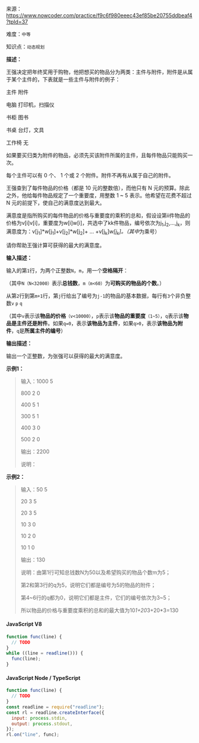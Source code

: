 来源：<https://www.nowcoder.com/practice/f9c6f980eeec43ef85be20755ddbeaf4?tpId=37>

难度：`中等`

知识点：`动态规划`

**描述：**

王强决定把年终奖用于购物，他把想买的物品分为两类：主件与附件，附件是从属于某个主件的，下表就是一些主件与附件的例子：

主件  附件

电脑  打印机，扫描仪

书柜  图书

书桌  台灯，文具

工作椅  无

如果要买归类为附件的物品，必须先买该附件所属的主件，且每件物品只能购买一次。

每个主件可以有 0 个、 1 个或 2 个附件。附件不再有从属于自己的附件。

王强查到了每件物品的价格（都是 10 元的整数倍），而他只有 N 元的预算。除此之外，他给每件物品规定了一个重要度，用整数 1 ~ 5 表示。他希望在花费不超过 N 元的前提下，使自己的满意度达到最大。

满意度是指所购买的每件物品的价格与重要度的乘积的总和，假设设第ii件物品的价格为v[i]v[i]，重要度为w[i]w[i]，共选中了kk件物品，编号依次为j<sub>1</sub>,j<sub>2</sub>,...,j<sub>k</sub>，则满意度为：v[j<sub>1</sub>]*w[j<sub>1</sub>]+v[j<sub>2</sub>]*w[j<sub>2</sub>]+ … +v[j<sub>k</sub>]*w[j<sub>k</sub>]。（其中*为乘号）

请你帮助王强计算可获得的最大的满意度。

**输入描述：**

输入的第`1`行，为两个正整数`N`，`m`，用一个**空格隔开**：

（其中`N（N<32000）`表示**总钱数**，`m（m<60）`为**可购买的物品的个数**。）

从第`2`行到第`m+1`行，第`j`行给出了编号为`j-1`的物品的基本数据，每行有`3`个非负整数`v` `p` `q`

（其中`v`表示该**物品的价格**`（v<10000）`，`p`表示该**物品的重要度**`（1~5）`，`q`表示该**物品是主件还是附件**。如果`q=0`，表示**该物品为主件**，如果`q>0`，表示**该物品为附件**，`q`是**所属主件的编号**）

**输出描述：**

输出一个正整数，为张强可以获得的最大的满意度。

**示例1：**

> 输入：1000 5
>
> 800 2 0
>
> 400 5 1
>
> 300 5 1
>
> 400 3 0
>
> 500 2 0
>
> 输出：2200
>
> 说明：

**示例2：**

> 输入：50 5
>
> 20 3 5
>
> 20 3 5
>
> 10 3 0
>
> 10 2 0
>
> 10 1 0
>
> 输出：130
>
> 说明：由第1行可知总钱数N为50以及希望购买的物品个数m为5；
>
> 第2和第3行的q为5，说明它们都是编号为5的物品的附件；
>
> 第4~6行的q都为0，说明它们都是主件，它们的编号依次为3~5；
>
> 所以物品的价格与重要度乘积的总和的最大值为10*1+20*3+20*3=130

<!-- tabs:start -->

#### **JavaScript V8**

```javascript
function func(line) {
  // TODO
}
while ((line = readline())) {
  func(line);
}
```

#### **JavaScript Node / TypeScript**

```javascript
function func(line) {
  // TODO
}
const readline = require("readline");
const rl = readline.createInterface({
  input: process.stdin,
  output: process.stdout,
});
rl.on("line", func);
```

<!-- tabs:end -->
